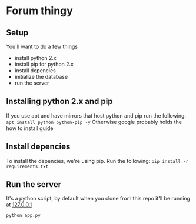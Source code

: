 # Forum thingy

## Setup

You'll want to do a few things
* install python 2.x
* install pip for python 2.x
* install depencies
* initialize the database
* run the server

## Installing python 2.x and pip

If you use apt and have mirrors that host python and pip run the following:
```apt install python python-pip -y```
Otherwise google probably holds the how to install guide

## Install depencies

To install the depencies, we're using pip. Run the following:
```pip install -r requirements.txt```

## Run the server

It's a python script, by default when you clone from this repo it'll be running at [127.0.0.1](127.0.0.1)

```python app.py```